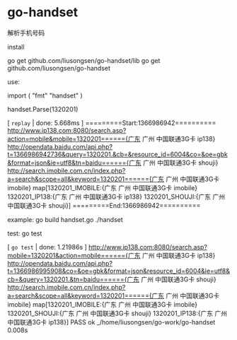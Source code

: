 go-handset
==========

解析手机号码

install

go get github.com/liusongsen/go-handset/lib
go get github.com/liusongsen/go-handset


use:

import (
	"fmt"
	"handset"
)

handset.Parse(1320201)


[ `replay` | done: 5.668ms ]
	=========Start:1366986942==========
	http://www.ip138.com:8080/search.asp?action=mobile&mobile=1320201======{广东 广州 中国联通3G卡 ip138}
	http://opendata.baidu.com/api.php?t=1366986942736&query=1320201.&cb=&resource_id=6004&co=&oe=gbk&format=json&ie=utf8&tn=baidu======{广东 广州 中国联通3G卡 shouji}
	http://search.imobile.com.cn/index.php?a=search&scope=all&keyword=1320201======{广东 广州 中国联通3G卡 imobile}
	map[1320201_IMOBILE:{广东 广州 中国联通3G卡 imobile} 1320201_IP138:{广东 广州 中国联通3G卡 ip138} 1320201_SHOUJI:{广东 广州 中国联通3G卡 shouji}]
	=========End:1366986942==========


example:
	go build handset.go
	./handset

test:
	go test 

[ `go test` | done: 1.21986s ]
	http://www.ip138.com:8080/search.asp?mobile=1320201&action=mobile======{广东 广州 中国联通3G卡 ip138}
	http://opendata.baidu.com/api.php?t=1366986995908&co=&oe=gbk&format=json&resource_id=6004&ie=utf8&cb=&query=1320201.&tn=baidu======{广东 广州 中国联通3G卡 shouji}
	http://search.imobile.com.cn/index.php?a=search&scope=all&keyword=1320201======{广东 广州 中国联通3G卡 imobile}
	map[1320201_IMOBILE:{广东 广州 中国联通3G卡 imobile} 1320201_SHOUJI:{广东 广州 中国联通3G卡 shouji} 1320201_IP138:{广东 广州 中国联通3G卡 ip138}]
	PASS
	ok  	_/home/liusongsen/go-work/go-handset	0.008s

